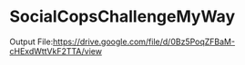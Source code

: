 # SocialCopsChallengeMyWay

Output File:https://drive.google.com/file/d/0Bz5PoqZFBaM-cHExdWttVkF2TTA/view

